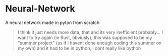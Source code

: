 # Neural-Network
A neural network made in pyton from scratch 
> I think it just needs more data, that and its very inefficient probably...
> I want to try again (in Rust, obviusly), this was supposed to be my "summer project" (as if i havent done enough coding this summer on my own) and it had to be in python,
> i dont really like python
